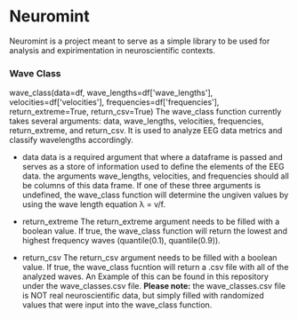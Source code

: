 # Neuromint

Neuromint is a project meant to serve as a simple library to be used for analysis and expirimentation in neuroscientific contexts. 

### Wave Class

wave_class(data=df, wave_lengths=df['wave_lengths'], velocities=df['velocities'], frequencies=df['frequencies'], return_extreme=True, return_csv=True)
The wave_class function currently takes several arguments: data, wave_lengths, velocities, frequencies, return_extreme, and return_csv. It is used to analyze EEG data metrics and classify wavelengths accordingly. 

- data
data is a required argument that where a dataframe is passed and serves as a store of information used to define the elements of the EEG data. the arguments wave_lengths, velocities, and frequencies should all be columns of this data frame. If one of these three arguments is undefined, the wave_class function will determine the ungiven values by using the wave length equation λ = v/f.

- return_extreme
The return_extreme argument needs to be filled with a boolean value. If true, the wave_class function will return the lowest and highest frequency waves (quantile(0.1), quantile(0.9)).

- return_csv
The return_csv argument needs to be filled with a boolean value. If true, the wave_class fucntion will return a .csv file with all of the analyzed waves. An Example of this can be found in this repository under the wave_classes.csv file. **Please note:** the wave_classes.csv file is NOT real neuroscientific data, but simply filled with randomized values that were input into the wave_class function. 
